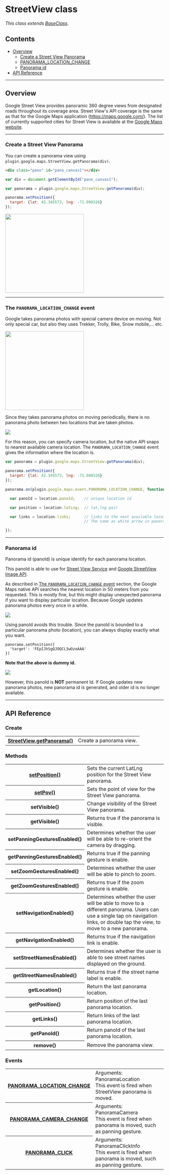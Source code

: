 # StreetView class

_This class extends [BaseClass](../BaseClass/README.md)_.

## Contents

  - <a href="#overview">Overview</a>
    - <a href="#create-a-streetview-panorama">Create a Street View Panorama</a>
    - <a href="#the-panorama_location_change-event">PANORAMA_LOCATION_CHANGE</a>
    - <a href="#panorama-id">Panorama id</a>
  - <a href="#api-reference">API Reference</a>

------------


## Overview

Google Street View provides panoramic 360 degree views from designated roads throughout its coverage area.
Street View's API coverage is the same as that for the Google Maps application (https://maps.google.com/).
The list of currently supported cities for Street View is available at the [Google Maps website](https://www.google.com/streetview/understand/#where).



------------

### Create a Street View Panorama

You can create a panorama view using `plugin.google.maps.StreetView.getPanorama(div)`.

```html
<div class="pano" id="pano_canvas1"></div>
```

```js
var div = document.getElementById("pano_canvas1");

var panorama = plugin.google.maps.StreetView.getPanorama(div);

panorama.setPosition({
  target: {lat: 42.345573, lng: -71.098326}
});
```

<img src="getPanorama/image1.png" width="250">


------------

### The `PANORAMA_LOCATION_CHANGE` event

Google takes panorama photos with special camera device on moving.
Not only special car, but also they uses Trekker, Trolly, Bike, Snow mobile,... etc.

<img src="device-car.jpg" width="250" >

Since they takes panorama photos on moving periodically, there is no panorama photo between two locations that are taken photos.

<img src="take_panorama1.png" >

For this reason, you can specify camera location, but the native API snaps to nearest available camera location.
The `PANORAMA_LOCATION_CHANGE` event gives the information where the location is.

```js
var panorama = plugin.google.maps.StreetView.getPanorama(div);

panorama.setPosition({
  target: {lat: 42.345573, lng: -71.098326}
});

panorama.on(plugin.google.maps.event.PANORAMA_LOCATION_CHANGE, function(location) {

  var panoId = location.panoId;    // unique location id

  var position = location.latLng;  // lat,lng pair

  var links = location.links;      // links to the next available locations.
                                   // The same as white arrow in panorama.

});

```


------------

### Panorama id

Panorama id (panoId) is unique identify for each panorama location.

This panoId is able to use for [Street View Service](https://developers.google.com/maps/documentation/javascript/streetview) and [Google StreetView Image API](https://developers.google.com/maps/documentation/streetview/intro).

As described in [The `PANORAMA_LOCATION_CHANGE` event](#the-panorama_location_change-event) section, the Google Maps native API searches the nearest location in 50 meters from you requested. This is mostly fine, but this might display unexpected panorama if you want to display particular location. Because Google updates panorama photos every once in a while.

<img src="take_panorama2.png" >

Using panoId avoids this trouble. Since the panoId is bounded to a particular panorama photo (location), you can always display exactly what you want.

```
panorama.setPosition({
  'target': 'FEpIJhSgQJOQCL3wOzoAAA'
})
```
**Note that the above is dummy id.**

<img src="take_panorama3.png" >

However, this panoId is **NOT** permanent Id. If Google updates new panorama photos, new panorama id is generated, and older id is no longer available.

------------------------------------------------------------

## API Reference


### Create

<table>
    <tr>
        <th><a href="./getPanorama/README.md">StreetView.getPanorama()</a></th>
        <td>Create a panorama view.</td>
    </tr>
</table>

### Methods

<table>
  <tr>
      <th><a href="./setPosition/README.md">setPosition()</a></th>
      <td>Sets the current LatLng position for the Street View panorama.</td>
  </tr>
  <tr>
      <th><a href="./setPov/README.md">setPov()</a></th>
      <td>Sets the point of view for the Street View panorama.</td>
  </tr>
  <tr>
      <th>setVisible()</th>
      <td>Change visibility of the Street View panorama.</td>
  </tr>
  <tr>
      <th>getVisible()</th>
      <td>Returns true if the panorama is visible.</td>
  </tr>
  <tr>
      <th>setPanningGesturesEnabled()</th>
      <td>Determines whether the user will be able to re-orient the camera by dragging.</td>
  </tr>
  <tr>
      <th>getPanningGesturesEnabled()</th>
      <td>Returns true if the panning gesture is enable.</td>
  </tr>
  <tr>
      <th>setZoomGesturesEnabled()</th>
      <td>Determines whether the user will be able to pinch to zoom.</td>
  </tr>
  <tr>
      <th>getZoomGesturesEnabled()</th>
      <td>Returns true if the zoom gesture is enable.</td>
  </tr>
  <tr>
      <th>setNavigationEnabled()</th>
      <td>Determines whether the user will be able to move to a different panorama. Users can use a single tap on navigation links, or double tap the view, to move to a new panorama.</td>
  </tr>
  <tr>
      <th>getNavigationEnabled()</th>
      <td>Returns true if the navigation link is enable.</td>
  </tr>
  <tr>
      <th>setStreetNamesEnabled()</th>
      <td>Determines whether the user is able to see street names displayed on the ground.</td>
  </tr>
  <tr>
      <th>getStreetNamesEnabled()</th>
      <td>Returns true if the street name label is enable.</td>
  </tr>
  <tr>
      <th>getLocation()</th>
      <td>Return the last panorama location.</td>
  </tr>
  <tr>
      <th>getPosition()</th>
      <td>Return position of the last panorama location.</td>
  </tr>
  <tr>
      <th>getLinks()</th>
      <td>Return links of the last panorama location.</td>
  </tr>
  <tr>
      <th>getPanoId()</th>
      <td>Return panoId of the last panorama location.</td>
  </tr>
  <tr>
    <th>remove()</th>
    <td>Remove the panorama view.</td>
  </tr>
</table>

### Events
<table>
  <tr>
    <th><a href="./PANORAMA_LOCATION_CHANGE/README.md">PANORAMA_LOCATION_CHANGE</a></th>
    <td>Arguments:  PanoramaLocation<br>This event is fired when StreetView panorama is moved.</td>
  </tr>
  <tr>
    <th><a href="./PANORAMA_CAMERA_CHANGE/README.md">PANORAMA_CAMERA_CHANGE</a></th>
    <td>Arguments:  PanoramaCamera<br>This event is fired when panorama is moved, such as panning gesture.</td>
  </tr>
  <tr>
    <th><a href="./PANORAMA_CLICK/README.md">PANORAMA_CLICK</a></th>
    <td>Arguments:  PanoramaClickInfo<br>This event is fired when panorama is moved, such as panning gesture.</td>
  </tr>
</table>
